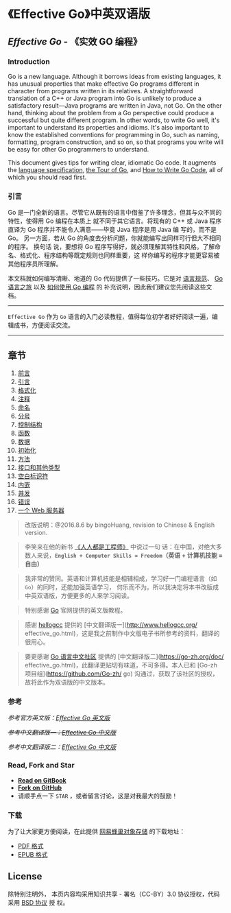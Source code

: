 # 《Effective Go》中英双语版

## *Effective Go* - 《实效 GO 编程》

### Introduction

Go is a new language. Although it borrows ideas from existing languages, it has unusual properties 
that make effective Go programs different in character from programs written in its relatives. A 
straightforward translation of a C++ or Java program into Go is unlikely to produce a satisfactory 
result—Java programs are written in Java, not Go. On the other hand, thinking about the problem from 
a Go perspective could produce a successful but quite different program. In other words, to write Go 
well, it's important to understand its properties and idioms. It's also important to know the 
established conventions for programming in Go, such as naming, formatting, program construction, and 
so on, so that programs you write will be easy for other Go programmers to understand.

This document gives tips for writing clear, idiomatic Go code. It augments the [language 
specification](https://go-zh.org/ref/spec), [the Tour of Go](https://tour.golang.org/), and [How to 
Write Go Code](https://go-zh.org/doc/code.html), all of which you should read first.

### 引言

Go 是一门全新的语言。尽管它从既有的语言中借鉴了许多理念，但其与众不同的特性，使得用 Go 编程在本质上
就不同于其它语言。将现有的 C++ 或 Java 程序直译为 Go 程序并不能令人满意——毕竟 Java 程序是用 Java 编
写的，而不是 Go。 另一方面，若从 Go 的角度去分析问题，你就能编写出同样可行但大不相同的程序。 换句话
说，要想将 Go 程序写得好，就必须理解其特性和风格。了解命名、格式化、程序结构等既定规则也同样重要，这
样你编写的程序才能更容易被其他程序员所理解。

本文档就如何编写清晰、地道的 Go 代码提供了一些技巧。它是对 [语言规范](https://go-zh.org/ref/spec)、 
[Go 语言之旅](https://tour.golang.org/) 以及 [如何使用 Go 编程](https://go-zh.org/doc/code.html) 的
补充说明，因此我们建议您先阅读这些文档。

---

`Effective Go` 作为 `Go` 语言的入门必读教程，值得每位初学者好好阅读一遍，编辑成书，方便阅读交流。

---

## 章节

1. [前言](README.md)
2. [引言](01_Overview.md)
3. [格式化](02_Formatting.md)
4. [注释](03_Commentary.md)
5. [命名](04_Names.md)
6. [分号](05_Semicolons.md)
7. [控制结构](06_Control_structures.md)
8. [函数](07_Functions.md)
9. [数据](08_Data.md)
10. [初始化](09_Initialization.md)
11. [方法](10_Methods.md)
12. [接口和其他类型](11_Interfaces_and_other_types.md)
13. [空白标识符](12_The_blank_identifier.md)
14. [内嵌](13_Embedding.md)
15. [并发](14_Concurrency.md)
16. [错误](15_Errors.md)
17. [一个 Web 服务器](16_A_web_server.md)

> 改版说明：@2016.8.6 by bingoHuang, revision to Chinese & English version.

> 李笑来在他的新书 [《人人都是工程师》](http://lixiaolai.com/2016/06/12/makecs-preface/) 中说过一句
话：在中国，对绝大多数人来说，**`English + Computer Skills = Freedom`（英语 + 计算机技能 = 自由）**

> 我非常的赞同。英语和计算机技能是相辅相成，学习好一门编程语言（如 `Go`）的同时，还能加强英语学习，
何乐而不为。所以我决定将本书改版成中英双语版，方便更多的人来学习阅读。

> 特别感谢 [Go](https://golang.org) 官网提供的英文版教程。

> 感谢 [hellogcc](http://www.hellogcc.org) 提供的 [中文翻译版一](http://www.hellogcc.org/
effective_go.html)，这是我之前制作中文版电子书所参考的资料，翻译的很用心。

> 要更感谢 [Go 语言中文社区](https://go-zh.org/) 提供的 [中文翻译版二](https://go-zh.org/doc/
effective_go.html)，此翻译更贴切有味道，不可多得。本人已和 [Go-zh 项目组](https://github.com/Go-zh/
go) 沟通过，获取了该社区的授权，故将此作为双语版的中文版本。

### 参考

*参考官方英文版：[Effective Go 英文版](https://golang.org/doc/effective_go.html)*

~~*参考中文翻译版一：[Effective Go 中文版](http://www.hellogcc.org/effective_go.html)*~~

*参考中文翻译版二：[Effective Go 中文版](https://go-zh.org/doc/effective_go.html)*

### Read, Fork and Star

+ **[Read on GitBook](https://www.gitbook.com/book/bingohuang/effective-go-zh-en/details)**
+ **[Fork on GitHub](https://github.com/bingoHuang/effective-go-zh-en)**
+ 请顺手点一下 `STAR` ，或者留言讨论，这是对我最大的鼓励！

### 下载

为了让大家更方便阅读，在此提供 [网易蜂巢对象存储](https://c.163.com/dashboard#/m/nos/) 的下载地址：

- [PDF 格式](http://bingohuang.nos-eastchina1.126.net/effective-go-zh-en-gitbook.pdf)
- [EPUB 格式](http://bingohuang.nos-eastchina1.126.net/effective-go-zh-en-gitbook.epub)

## License

除特别注明外， 本页内容均采用知识共享 - 署名（CC-BY）3.0 协议授权，代码采用 [BSD 协议](LICENSE) 授
权。
